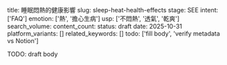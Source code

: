 title: 睡眠悶熱的健康影響
slug: sleep-heat-health-effects
stage: SEE
intent: ['FAQ']
emotion: ['熱', '擔心生病']
usp: ['不悶熱', '透氣', '乾爽']
search_volume: 
content_count: 
status: draft
date: 2025-10-31
platform_variants: []
related_keywords: []
todo: ['fill body', 'verify metadata vs Notion']

TODO: draft body
